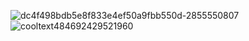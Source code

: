 ![dc4f498bdb5e8f833e4ef50a9fbb550d-2855550807](https://github.com/user-attachments/assets/bae06215-e38d-47e9-a1eb-4c4d46b223ae)
![cooltext484692429521960](https://github.com/user-attachments/assets/2250bd2d-f611-4872-ab5a-4e64c65278f3)

